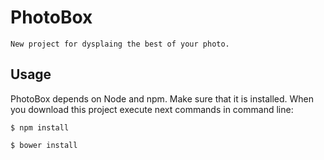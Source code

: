 # PhotoBox
`New project for dysplaing the best of your photo.`

## Usage
PhotoBox depends on Node and npm. Make sure that it is installed.
When you download this project execute next commands in command line:

    $ npm install

    $ bower install
